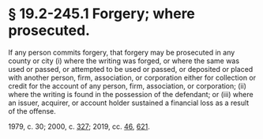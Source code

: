 # § 19.2-245.1 Forgery; where prosecuted.

<p>If any person commits forgery, that forgery may be prosecuted in any county or city (i) where the writing was forged, or where the same was used or passed, or attempted to be used or passed, or deposited or placed with another person, firm, association, or corporation either for collection or credit for the account of any person, firm, association, or corporation; (ii) where the writing is found in the possession of the defendant; or (iii) where an issuer, acquirer, or account holder sustained a financial loss as a result of the offense.</p><p>1979, c. 30; 2000, c. <a href='http://lis.virginia.gov/cgi-bin/legp604.exe?001+ful+CHAP0327'>327</a>; 2019, cc. <a href='http://lis.virginia.gov/cgi-bin/legp604.exe?191+ful+CHAP0046'>46</a>, <a href='http://lis.virginia.gov/cgi-bin/legp604.exe?191+ful+CHAP0621'>621</a>.</p>